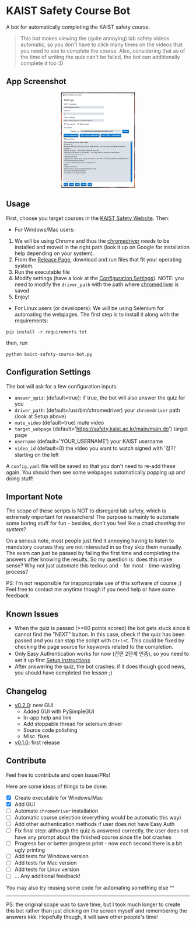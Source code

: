 # KAIST Safety Course Bot

A bot for automatically completing the KAIST safety course.

> This bot makes viewing the (quite annoying) lab safety videos automatic, so you don't have to click many times on the videos that you need to see to complete the course. Also, considering that as of the time of writing the quiz can't be failed, the bot can additionally complete it too :D

## App Screenshot

<p align="center">
  <img src="assets/app-screenshot.png" width = 40% alt="Image">
</p>

## Usage
First, choose you target courses in the [KAIST Safety Website](https://safety.kaist.ac.kr/main/main.do). Then:

- For Windows/Mac users:

1. We will be using Chrome and thus the [chromedriver](https://chromedriver.chromium.org/downloads) needs to be installed and moved in the right path (look it up on Google for installation help depending on your system).
3. From the [Release Page](https://github.com/fedebotu/kaist-safety-course-bot/releases/tag/v0.2.0), download and run files that fit your operating system.
4. Run the executable file
5. Modify settings (have a look at the [Configuration Settings](#configuration-settings)). NOTE: you need to modify the `driver_path` with the path where [chromedriver](https://chromedriver.chromium.org/downloads) is saved
6. Enjoy! 

- For Linux users (or developers):
We will be using Selenium for automating the webpages. The first step is to install it along with the requirements:
```shell
pip install -r requirements.txt
```
then, run

```shell
python kaist-safety-course-bot.py
```

## Configuration Settings
The bot will ask for a few configuration inputs:
- `answer_quiz`: (default=true): if true, the bot will also answer the quiz for you
- `driver_path`: (default=/usr/bin/chromedriver) your `chromedriver` path (look at Setup above)
- `mute_video` (default=true) mute video
- `target_webpage` (default='https://safety.kaist.ac.kr/main/main.do') target page
- `username` (default='YOUR_USERNAME') your KAIST username
- `video_id` (default=0) the video you want to watch signed with '정기' starting on the left

A `config.yaml` file will be saved so that you don't need to re-add these again.
You should then see some webpages automatically popping up and doing stuff!


## Important Note
The scope of these scripts is NOT to disregard lab safety, which is extremely important for researchers! The purpose is mainly to automate some boring stuff for fun - besides, don't you feel like a chad _cheating the system_?  

On a serious note, most people just find it annoying having to listen to mandatory courses they are not interested in so they skip them manually. The exam can just be passed by failing the first time and completing the answers after knowing the results.  So my question is: does this make sense? Why not just automate this tedious and - for most - time-wasting process?

PS: I'm not responsible for inappropriate use of this software of course ;) Feel free to contact me anytime though if you need help or have some feedback

## Known Issues
- When the quiz is passed (>=60 points scored) the bot gets stuck since it cannot find the "NEXT" button. In this case, check if the quiz has been passed and you can stop the script with `Ctrl+C`. This could be fixed by checking the page source for keywords related to the completion.
- Only Easy Authentication works for now (간편 2단계 인증), so you need to set it up first [Setup instructions](https://board.kaist.ac.kr/enboard/iam_notice/11625098246176)
- After answering the quiz, the bot crashes: if it does though good news, you should have completed the lesson ;)

## Changelog
- [v0.2.0](https://github.com/fedebotu/kaist-safety-course-bot/releases/tag/v0.2.0): new GUI
  - Added GUI with PySimpleGUI
  - In-app help and link
  - Add stoppable thread for selenium driver
  - Source code polishing
  - Misc. fixes
- [v0.1.0](https://github.com/fedebotu/kaist-safety-course-bot/releases/tag/v0.1.0): first release


## Contribute

Feel free to contribute and open Issue/PRs! 

Here are some ideas of things to be done:

- [x] Create executable for Windows/Mac
- [x] Add GUI
- [ ] Automate `chromedriver` installation
- [ ] Automatic course selection (everything would be automatic this way)
- [ ] Add other authentication methods if user does not have Easy Auth
- [ ] Fix final step: although the quiz is answered correctly, the user does not have any prompt about the finished course since the bot crashes
- [ ] Progress bar or better progress print - now each second there is a bit ugly printing
- [ ] Add tests for Windows version
- [ ] Add tests for Mac version
- [ ] Add tests for Linux version
- [ ] ... Any additional feedback!

You may also try reusing some code for automating something else ^^


---

PS: the original scope was to save time, but I took much longer to create this bot rather than just clicking on the screen myself and remembering the answers kkk. Hopefully though, it will save other people's time!

